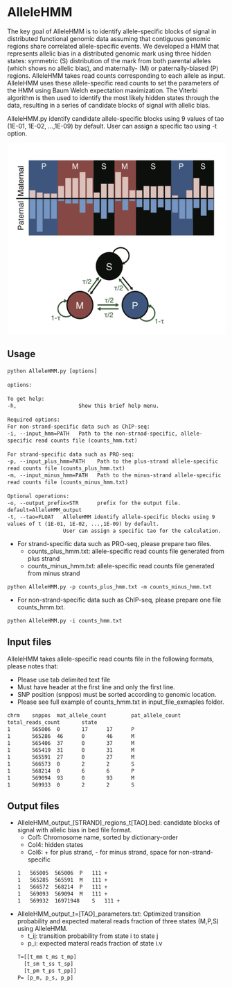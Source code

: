# AlleleHMM
The key goal of AlleleHMM is to identify allele-specific blocks of signal in distributed functional genomic data assuming that contiguous genomic regions share correlated allele-specific events. We developed a HMM that represents allelic bias in a distributed genomic mark using three hidden states: symmetric (S) distribution of the mark from both parental alleles (which shows no allelic bias), and maternally- (M) or paternally-biased (P) regions. AlleleHMM takes read counts corresponding to each allele as input. AlleleHMM uses these allele-specific read counts to set the parameters of the HMM using Baum Welch expectation maximization. The Viterbi algorithm is then used to identify the most likely hidden states through the data, resulting in a series of candidate blocks of signal with allelic bias.

AlleleHMM.py identify candidate allele-specific blocks using 9 values of tao (1E-01, 1E-02, ...,1E-09) by default. User can assign a specific tao using -t option.

<img src="AlleleHMM.png">

## Usage
```````
python AlleleHMM.py [options]

options:

To get help:
-h,                    Show this brief help menu.

Required options:
For non-strand-specific data such as ChIP-seq:
-i, --input_hmm=PATH   Path to the non-strnad-specific, allele-specific read counts file (counts_hmm.txt)

For strand-specific data such as PRO-seq:
-p, --input_plus_hmm=PATH    Path to the plus-strand allele-specific read counts file (counts_plus_hmm.txt)
-m, --input_minus_hmm=PATH   Path to the minus-strand allele-specific read counts file (counts_minus_hmm.txt)

Optional operations:
-o, --output_prefix=STR      prefix for the output file. default=AlleleHMM_output
-t, --tao=FLOAT   AlleleHMM identify allele-specific blocks using 9 values of t (1E-01, 1E-02, ...,1E-09) by default.
                  User can assign a specific tao for the calculation.
```````

+ For strand-specific data such as PRO-seq, please prepare two files.
  * counts_plus_hmm.txt: allele-specific read counts file generated from plus strand
  * counts_minus_hmm.txt: allele-specific read counts file generated from minus strand
```````
python AlleleHMM.py -p counts_plus_hmm.txt -m counts_minus_hmm.txt
```````
+ For non-strand-specific data such as ChIP-seq, please prepare one file counts_hmm.txt.
```````
python AlleleHMM.py -i counts_hmm.txt
```````

## Input files

AlleleHMM takes allele-specific read counts file in the following formats, please notes that:
+ Please use tab delimited text file
+ Must have header at the first line and only the first line.
+ SNP position (snppos) must be sorted according to genomic location. 
+ Please see full example of counts_hmm.txt in input_file_exmaples folder.

```````
chrm    snppos  mat_allele_count        pat_allele_count        total_reads_count       state
1       565006  0       17      17      P
1       565286  46      0       46      M
1       565406  37      0       37      M
1       565419  31      0       31      M
1       565591  27      0       27      M
1       566573  0       2       2       S
1       568214  0       6       6       P
1       569094  93      0       93      M
1       569933  0       2       2       S
```````


## Output files
+ AlleleHMM_output_[STRAND]_regions_t[TAO].bed: candidate blocks of signal with allelic bias in bed file format.
    * Col1: Chromosome name, sorted by dictionary-order
    * Col4: hidden states
    * Col6: + for plus strand, - for minus strand, space for non-strand-specific
    ```````
    1	565005	565006	P	111	+
    1	565285	565591	M	111	+
    1	566572	568214	P	111	+
    1	569093	569094	M	111	+
    1	569932	16971948	S	111	+
    ```````
+ AlleleHMM_output_t=[TAO]_parameters.txt: Optimized transition probability and expected materal reads fraction of three states (M,P,S) using AlleleHMM. 
    * t_ij: transition probability from state i to state j
    * p_i: expected materal reads fraction of state i.v
    ```````
    T=[[t_mm t_ms t_mp]
      [t_sm t_ss t_sp]
      [t_pm t_ps t_pp]]
    P= [p_m, p_s, p_p]
    ```````


